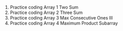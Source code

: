 1. Practice coding Array 1 Two Sum
2. Practice coding Array 2 Three Sum
3. Practice coding Array 3 Max Consecutive Ones III
4. Practice coding Array 4 Maximum Product Subarray
